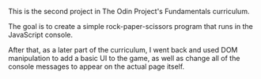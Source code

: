 This is the second project in The Odin Project's Fundamentals curriculum.

The goal is to create a simple rock-paper-scissors program that runs in the JavaScript console.

After that, as a later part of the curriculum, I went back and used DOM manipulation to add a basic UI to the game, as well as change all of the console messages to appear on the actual page itself.